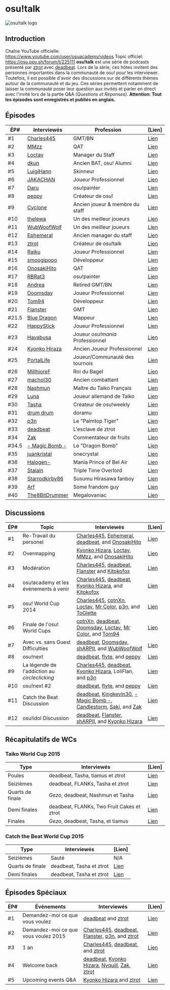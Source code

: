 osu!talk
===================

![osu!talk logo](osu!talk.jpg "osu!talk logo")

Introduction
---------------

Chaîne YouTube officielle: <https://www.youtube.com/user/osuacademy/videos>
Topic officiel: <https://osu.ppy.sh/forum/t/225111>
**osu!talk** est une série de podcasts présenté par [ztrot](https://osu.ppy.sh/u/ztrot) avec [deadbeat](https://osu.ppy.sh/u/deadbeat). Lors de la série, ces hôtes invitent des personnes importantes dans la communauté de osu! pour les interviewer. Toutefois, il est possible d'avoir des discussions sur de différents thèmes autour de la communauté et du jeu. Ces séries permettent notamment de laisser la communauté poser leur question aux invités et parler en direct avec l'invité lors de la partie Q&A *(Questions et Réponses)*. **Attention: Tout les épisodes sont enregistrés et publiés en anglais.**

Épisodes
---------

| ÉP\#  | Interviewés                                              | Profession                          | [Lien]                                                        |
|-------|----------------------------------------------------------|-------------------------------------|---------------------------------------------------------------|
| #1    | [Charles445](https://osu.ppy.sh/u/85000)                       | GMT/BN                              | [Lien](https://www.youtube.com/watch?v=e8lhBtcPbjw)                 |
| #2    | [MMzz](https://osu.ppy.sh/u/128993)                            | QAT                                 | [Lien](https://www.youtube.com/watch?v=fBBQ4bwNZcY)                 |
| #3    | [Loctav](https://osu.ppy.sh/u/71366)                           | Manager du Staff                    | [Lien](https://www.youtube.com/watch?v=gxZtxmUvDoQ)                 |
| #4    | [dkun](https://osu.ppy.sh/u/154400)                            | Ancien BAT, osu! Alumni             | [Lien](https://www.youtube.com/watch?v=_nFI71fG7-c)                 |
| #5    | [LuigiHann](https://osu.ppy.sh/u/1079)                         | Skinneur                            | [Lien](https://www.youtube.com/watch?v=OVjq9ko83t0)                 |
| #6    | [JAKACHAN](https://osu.ppy.sh/u/718696)                        | Joueur Professionnel                | [Lien](https://www.youtube.com/watch?v=WXFMggx94e0)                 |
| #7    | [Daru](https://osu.ppy.sh/u/32480)                             | osu!painter                         | [Lien](https://www.youtube.com/watch?v=eBFaLRXmfYc)                 |
| #8    | [peppy](https://osu.ppy.sh/u/2)                                | Créateur de osu!                    | [Lien](https://www.youtube.com/watch?v=x7vdW5uZutU)                 |
| #9    | [Cyclone](https://osu.ppy.sh/u/18589)                          | Ancien joueur &amp; membre du staff | [Lien](https://www.youtube.com/watch?v=jPUSY0FMw2E)                 |
| #10   | [thelewa](https://osu.ppy.sh/u/475021)                         | Un des meilleur joueurs             | [Lien](https://www.youtube.com/watch?v=N7P-J-5LJzk)                 |
| #11   | [WubWoofWolf](https://osu.ppy.sh/u/39828)                      | Un des meilleur joueurs             | [Lien](https://www.youtube.com/watch?v=XYzKlfvQt-w)                 |
| #12   | [Ephemeral](https://osu.ppy.sh/u/102335)                       | Ancien manager du staff             | [Lien](https://www.youtube.com/watch?v=eXWmjo0-oyM)                 |
| #13   | [ztrot](https://osu.ppy.sh/u/6347)                             | Créateur de osu!talk                | [Lien](https://www.youtube.com/watch?v=8COmLt0IBRs)                 |
| #14   | [Raiku](https://osu.ppy.sh/u/1525538)                          | Joueur Professionnel                | [Lien](https://www.youtube.com/watch?v=5P9FaFrS0CM)                 |
| #15   | [smoogipooo](https://osu.ppy.sh/u/1040328)                     | Développeur                         | [Lien](https://www.youtube.com/watch?v=vG1yx1xVQsk)                 |
| #16   | [OnosakiHito](https://osu.ppy.sh/u/290128)                     | QAT                                 | [Lien](https://www.youtube.com/watch?v=ZYby7r3YNPg)                 |
| #17   | [RBRat3](https://osu.ppy.sh/u/307202)                          | osu!painter                         | [Lien](https://www.youtube.com/watch?v=kSotXmkCN4I)                 |
| #18   | [Andrea](https://osu.ppy.sh/u/33599)                           | Retired GMT/BN                      | [Lien](https://www.youtube.com/watch?v=dKEOVBiljdc)                 |
| #19   | [Doomsday](https://osu.ppy.sh/u/18983)                         | Joueur Professionnel                | [Lien](https://www.youtube.com/watch?v=0C74QeEcn_4)                 |
| #20   | [Tom94](https://osu.ppy.sh/u/1857058)                          | Développeur                         | [Lien](https://www.youtube.com/watch?v=ONnUrG4jrto)                 |
| #21   | [Flanster](https://osu.ppy.sh/u/447818)                        | GMT                                 | [Lien](https://www.youtube.com/watch?v=nvGP5x9ZseM)                 |
| #21.5 | [Blue Dragon](https://osu.ppy.sh/u/19048)                      | Mappeur                             | [Lien](https://puu.sh/cmOO3/a737a268da.mp3)                         |
| #22   | [HappyStick](https://osu.ppy.sh/u/256802)                      | Joueur Professionnel                | [Lien](https://www.youtube.com/watch?v=zhAHOreuYp4)                 |
| #23   | [Hayabusa](https://osu.ppy.sh/u/3104108)                       | Joueur *osu!mania* Professionnel    | [Lien](https://www.youtube.com/watch?v=1C102Zzuyzg)                 |
| #24   | [Kyonko Hiraza](https://osu.ppy.sh/u/444868)                   | Ancien Joueur Professionnel         | [Lien](https://www.youtube.com/watch?v=6RhBqhhn9F0)                 |
| #25   | [PortalLife](https://osu.ppy.sh/u/929134)                      | Joueur/Communauté des tournois      | [Lien](https://www.youtube.com/watch?v=odGwuBwqcmc)                 |
| #26   | [MillhioreF](https://osu.ppy.sh/u/941094)                      | Roi du Bagel                        | [Lien](https://www.youtube.com/watch?v=dO3kv8nutSI)                 |
| #27   | [machol30](https://osu.ppy.sh/u/5772)                          | Ancien combattant                   | [Lien](https://www.youtube.com/watch?v=PR-ItQJLQTE)                 |
| #28   | [Nashmun](https://osu.ppy.sh/u/49031)                          | Maître du Taiko Français            | [Lien](https://www.youtube.com/watch?v=C8I81f2Gw1s)                 |
| #29   | [Luna](https://osu.ppy.sh/u/588007)                            | Joueur allemand de Taiko            | [Lien](https://www.youtube.com/watch?v=5akyzJuLLFI)                 |
| #30   | [Tasha](https://osu.ppy.sh/u/1031958)                          | Créateur de osu!weekly              | [Lien](https://www.youtube.com/watch?v=9-TDEjfL1YQ)                 |
| #31   | [drum drum](https://osu.ppy.sh/u/4435526)                      | doramu                              | [Lien](https://www.youtube.com/watch?v=Pna9rIzlZKk)                 |
| #32   | [p3n](https://osu.ppy.sh/u/123703)                             | Le "Palmtop Tiger"                  | [Lien](https://www.youtube.com/watch?v=stWmOmJgmLE)                 |
| #33   | [deadbeat](https://osu.ppy.sh/u/128370)                        | L'esclave de ztrot                  | [Lien](https://www.youtube.com/watch?v=LwsWUi94GmM)                 |
| #34   | [Zak](https://osu.ppy.sh/u/1375955)                            | Commentateur de fruits              | [Lien](https://www.youtube.com/watch?v=VQ7MIshcA-E)                 |
| #34.5 | [- Magic Bomb -](https://osu.ppy.sh/u/3071175)                 | Le "Dragon Bomb"                    | [Lien](https://www.dropbox.com/s/zvc6jlb6zitepag/Dragon%20Bomb.mp3) |
| #35   | [juankristal](https://osu.ppy.sh/u/443656)                     | onecrystal                          | [Lien](https://www.youtube.com/watch?v=YiVCO2U4DLo)                 |
| #36   | [Halogen-](https://osu.ppy.sh/u/169992)                        | Mania Prince of Bel Air             | [Lien](https://www.youtube.com/watch?v=5E02YK5mNRk)                 |
| #37   | [Staiain](https://osu.ppy.sh/u/86188)                          | Triple Time Overlord                | [Lien](https://www.youtube.com/watch?v=_SJA69rqB6w)                 |
| #38   | [Starrodkirby86](https://osu.ppy.sh/u/410)                     | Susumu Hirasawa fanboy              | [Lien](https://www.youtube.com/watch?v=54VUzflrXws)                 |
| #39   | [Arf](https://osu.ppy.sh/u/3716999)                            | Some frandom guy                    | [Lien](https://www.youtube.com/watch?v=K9_4nzs5idM)                 |
| #40   | [The8BitDrummer](https://www.twitch.tv/the8bitdrummer/profile) | Megalovaniac                        | [Lien](https://www.youtube.com/watch?v=tuOv9E9QkJA)                 |


Discussions
-----------

| ÉP\# | Topic                                         | Interviewés                                                                                                                                                                                                                 | [Lien]                                        |
|------|-----------------------------------------------|-----------------------------------------------------------------------------------------------------------------------------------------------------------------------------------------------------------------------------|-----------------------------------------------|
| #1   | Re-Travail du personel                        | [Charles445](https://osu.ppy.sh/u/85000), [Ephemeral](https://osu.ppy.sh/u/102335), [deadbeat](https://osu.ppy.sh/u/128370), and [OnosakiHito](https://osu.ppy.sh/u/290128)                                                                         | [Lien](https://www.youtube.com/watch?v=c10Jiq1xZus) |
| #2   | Overmapping                                   | [Kyonko Hizara](https://osu.ppy.sh/u/444868), [Loctav](https://osu.ppy.sh/u/71366), [MMzz](https://osu.ppy.sh/u/128993), and [OnosakiHito](https://osu.ppy.sh/u/290128)                                                                             | [Lien](https://www.youtube.com/watch?v=RepSYE3hN3A) |
| #3   | Modération                                    | [Charles445](https://osu.ppy.sh/u/85000), [deadbeat](https://osu.ppy.sh/u/128370), [Flanster](https://osu.ppy.sh/u/447818) and [Kitokofox](https://osu.ppy.sh/u/1815420)                                                                            | [Lien](https://www.youtube.com/watch?v=C1hvpnW5A7k) |
| #4   | osu!academy et les événements à venir         | [Charles445](https://osu.ppy.sh/u/85000), [deadbeat](https://osu.ppy.sh/u/128370), [Kyonko Hizara](https://osu.ppy.sh/u/444868), and [Kitokofox](https://osu.ppy.sh/u/1815420)                                                                      | [Lien](https://www.youtube.com/watch?v=-N44vLwJ9oM) |
| #5   | osu! World Cup 2014                           | [Charles445](https://osu.ppy.sh/u/85000), [cptnXn](https://osu.ppy.sh/u/495272), [Loctav](https://osu.ppy.sh/u/71366), [Mr Color](https://osu.ppy.sh/u/116078), [p3n](https://osu.ppy.sh/u/123703), and [ToGlette](https://osu.ppy.sh/u/1076236)                | [Lien](https://www.youtube.com/watch?v=Tl0E8vqubjw) |
| #6   | Finale de l'osu! World Cups                   | [cptnXn](https://osu.ppy.sh/u/495272), [deadbeat](https://osu.ppy.sh/u/128370), [Doomsday](https://osu.ppy.sh/u/18983), [Loctav](https://osu.ppy.sh/u/71366), [Mr Color](https://osu.ppy.sh/u/116078), and [Tom94](https://osu.ppy.sh/u/1857058)                | [Lien](https://www.youtube.com/watch?v=bl63NpUz_T8) |
| #7   | Avec vs. sans Guest Difficulties              | [deadbeat](https://osu.ppy.sh/u/128370), [Doomsday](https://osu.ppy.sh/u/18983), [shARPII](https://osu.ppy.sh/u/776257), and [WubWoofWolf](https://osu.ppy.sh/u/39828)                                                                              | [Lien](https://www.youtube.com/watch?v=OMsHFRS662k) |
| #8   | osu!next                                      | [deadbeat](https://osu.ppy.sh/u/128370), [flyte](https://osu.ppy.sh/u/3103765), and [peppy](https://osu.ppy.sh/u/2)                                                                                                                           | [Lien](https://www.youtube.com/watch?v=jBUNIDa427Q) |
| #9   | La légende de l'addiction au *circleclicking* | [Charles445](https://osu.ppy.sh/u/85000), [deadbeat](https://osu.ppy.sh/u/128370), [Kyonko Hizara](https://osu.ppy.sh/u/444868), LoliFlan, and [p3n](https://osu.ppy.sh/u/123703)                                                                   | [Lien](https://www.youtube.com/watch?v=tIEuc4DK_nM) |
| #10  | osu!next #2                                   | [deadbeat](https://osu.ppy.sh/u/128370), [flyte](https://osu.ppy.sh/u/3103765), and [peppy](https://osu.ppy.sh/u/2)                                                                                                                           | [Lien](https://www.youtube.com/watch?v=tICLLkOlpno) |
| #11  | Catch the Beat Discussion                     | [deadbeat](https://osu.ppy.sh/u/128370), [Kingkevin30](https://osu.ppy.sh/u/564334), [- Magic Bomb -](https://osu.ppy.sh/u/3071175), [Candlestorm](https://osu.ppy.sh/u/6115166), [Saki](https://osu.ppy.sh/u/3026611), and [Zak](https://osu.ppy.sh/u/1375955) | [Lien](https://www.youtube.com/watch?v=1SvUNLkcoQg) |
| #12  | osu!idol Discussion                           | [deadbeat](https://osu.ppy.sh/u/128370), [Flanster](https://osu.ppy.sh/u/447818), [shARPII](https://osu.ppy.sh/u/776257), and [Kyonko Hizara ](https://osu.ppy.sh/u/444868)                                                                         | [Lien](https://www.youtube.com/watch?v=gwtlGM1GpWM) |



Récapitulatifs de WCs
-----------------------

### Taiko World Cup 2015

| Type             | Interviewés                                | [Lien]                                             |
|------------------|--------------------------------------------|----------------------------------------------------|
| Poules           | deadbeat, Tasha, tiamus et ztrot           | [Lien](https://www.youtube.com/watch?v=-T9xDo7Y8Fo) |
| Seizièmes        | deadbeat, FLANKs, Tasha et ztrot           | [Lien](https://www.youtube.com/watch?v=Y8IHcukw9Dw) |
| Quarts de finale | _Gezo_, deadbeat, Nashmun et Tasha         | [Lien](https://www.youtube.com/watch?v=W76U6woLvHA) |
| Demi finales     | deadbeat, FLANKs, Two Fruit Cakes et ztrot | [Lien](https://www.youtube.com/watch?v=ALMrQ0GUmhY) |
| Finales          | _Gezo_, deadbeat, Tasha, et tiamus         | [Lien](https://www.youtube.com/watch?v=iTOig6vSS28) |


### Catch the Beat World Cup 2015

| Type             | Interviewés              | [Lien]                                             |
|------------------|--------------------------|----------------------------------------------------|
| Seizièmes        | Sauté                    | N/A                                                |
| Quarts de finale | deadbeat, Tasha et ztrot | [Lien](https://www.youtube.com/watch?v=lagFdqHqVHA) |
| Demi finales     | deadbeat, Tasha et ztrot | [Lien](https://www.youtube.com/watch?v=n6X5fZEEpRA) |


Épisodes Spéciaux
--------------------

| ÉP\# | Événements                           | Interviewés                                                                                                                                                              | [Lien]                                        |
|------|--------------------------------------|--------------------------------------------------------------------------------------------------------------------------------------------------------------------------|-----------------------------------------------|
| #1   | Demandez-moi ce que vous voulez      | [deadbeat](https://osu.ppy.sh/u/128370) and [ztrot](https://osu.ppy.sh/u/6347)                                                                                                       | [Lien](https://www.youtube.com/watch?v=A0xqa-vBPgY) |
| #2   | Demandez-moi ce que vous voulez 2015 | [Charles445](https://osu.ppy.sh/u/85000), [deadbeat](https://osu.ppy.sh/u/128370), [Flanster](https://osu.ppy.sh/u/447818), [p3n](https://osu.ppy.sh/u/123703), and [ztrot](https://osu.ppy.sh/u/6347) | [Lien](https://www.youtube.com/watch?v=a9An8cD18Co) |
| #3   | 1 an                                 | [Charles445](https://osu.ppy.sh/u/85000), [deadbeat](https://osu.ppy.sh/u/128370), and [ztrot](https://osu.ppy.sh/u/6347)                                                                  | [Lien](https://www.youtube.com/watch?v=AHU7RgGCB50) |
| #4   | Welcome back                         | [deadbeat](https://osu.ppy.sh/u/128370), [Kyonko Hizara](https://osu.ppy.sh/u/444868), [Nyquill](https://osu.ppy.sh/u/682935), [Zak](https://osu.ppy.sh/u/1375955), [ztrot](https://osu.ppy.sh/u/6347) | [Lien](https://www.youtube.com/watch?v=mxXNNH5bnU4) |
| #5   | Upcoming events Q&amp;A              | [Kyonko Hizara ](https://osu.ppy.sh/u/444868) and [ztrot](https://osu.ppy.sh/u/6347)                                                                                                 | [Lien](https://www.youtube.com/watch?v=-f9hGuNC4Jg) |
